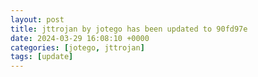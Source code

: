 ```yaml
---
layout: post
title: jttrojan by jotego has been updated to 90fd97e
date: 2024-03-29 16:08:10 +0000
categories: [jotego, jttrojan]
tags: [update]
---
```


